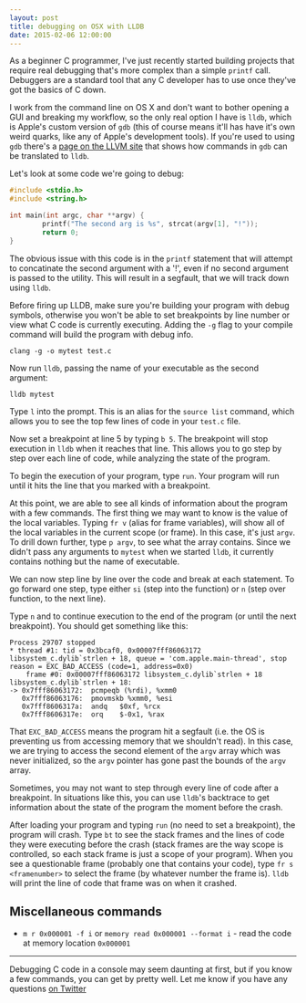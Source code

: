 ```yaml
---
layout: post
title: debugging on OSX with LLDB
date: 2015-02-06 12:00:00
---
```


As a beginner C programmer, I've just recently started building projects that require real debugging that's more complex than a simple `printf` call. Debuggers are a standard tool that any C developer has to use once they've got the basics of C down.

I work from the command line on OS X and don't want to bother opening a GUI and breaking my workflow, so the only real option I have is `lldb`, which is Apple's custom version of `gdb` (this of course means it'll has have it's own weird quarks, like any of Apple's development tools). If you're used to using `gdb` there's a [page on the LLVM site](http://lldb.llvm.org/lldb-gdb.html) that shows how commands in `gdb` can be translated to `lldb`.

Let's look at some code we're going to debug:

```c
#include <stdio.h>
#include <string.h>

int main(int argc, char **argv) {
        printf("The second arg is %s", strcat(argv[1], "!"));
        return 0;
}
```

The obvious issue with this code is in the `printf` statement that will attempt to concatinate the second argument with a '!', even if no second argument is passed to the utility. This will result in a segfault, that we will track down using `lldb`.

Before firing up LLDB, make sure you're building your program with debug symbols, otherwise you won't be able to set breakpoints by line number or view what C code is currently executing. Adding the `-g` flag to your compile command will build the program with debug info.

    clang -g -o mytest test.c

Now run `lldb`, passing the name of your executable as the second argument:

    lldb mytest

Type `l` into the prompt. This is an alias for the `source list` command, which allows you to see the top few lines of code in your `test.c` file.

Now set a breakpoint at line 5 by typing `b 5`. The breakpoint will stop execution in `lldb` when it reaches that line. This allows you to go step by step over each line of code, while analyzing the state of the program.

To begin the execution of your program, type `run`. Your program will run until it hits the line that you marked with a breakpoint.

At this point, we are able to see all kinds of information about the program with a few commands. The first thing we may want to know is the value of the local variables. Typing `fr v` (alias for frame variables), will show all of the local variables in the current scope (or frame). In this case, it's just `argv`. To drill down further, type `p argv`, to see what the array contains. Since we didn't pass any arguments to `mytest` when we started `lldb`, it currently contains nothing but the name of executable.

We can now step line by line over the code and break at each statement. To go forward one step, type either `si` (step into the function) or `n` (step over function, to the next line).

Type `n` and to continue execution to the end of the program (or until the next breakpoint). You should get something like this:

    Process 29707 stopped
    * thread #1: tid = 0x3bcaf0, 0x00007fff86063172 libsystem_c.dylib`strlen + 18, queue = 'com.apple.main-thread', stop reason = EXC_BAD_ACCESS (code=1, address=0x0)
        frame #0: 0x00007fff86063172 libsystem_c.dylib`strlen + 18
    libsystem_c.dylib`strlen + 18:
    -> 0x7fff86063172:  pcmpeqb (%rdi), %xmm0
       0x7fff86063176:  pmovmskb %xmm0, %esi
       0x7fff8606317a:  andq   $0xf, %rcx
       0x7fff8606317e:  orq    $-0x1, %rax

That `EXC_BAD_ACCESS` means the program hit a segfault (i.e. the OS is preventing us from accessing memory that we shouldn't read). In this case, we are trying to access the second element of the `argv` array which was never initialized, so the `argv` pointer has gone past the bounds of the `argv` array.

Sometimes, you may not want to step through every line of code after a breakpoint. In situations like this, you can use `lldb`'s backtrace to get information about the state of the program the moment before the crash.

After loading your program and typing `run` (no need to set a breakpoint), the program will crash. Type `bt` to see the stack frames and the lines of code they were executing before the crash (stack frames are the way scope is controlled, so each stack frame is just a scope of your program). When you see a questionable frame (probably one that contains your code), type `fr s <framenumber>` to select the frame (by whatever number the frame is). `lldb` will print the line of code that frame was on when it crashed.

## Miscellaneous commands
- `m r 0x000001 -f i` or `memory read 0x000001 --format i` - read the code at memory location `0x000001`

----------

Debugging C code in a console may seem daunting at first, but if you know a few commands, you can get by pretty well. Let me know if you have any questions [on Twitter](http://twitter.com/theninjacharlie)
